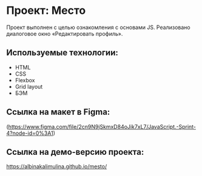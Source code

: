# Проект: Место

Проект выполнен с целью ознакомления с основами JS. Реализовано диалоговое окно «Редактировать профиль».

## Используемые технологии: 

- HTML
- CSS
- Flexbox
- Grid layout
- БЭМ

## Ссылка на макет в Figma: 

(https://www.figma.com/file/2cn9N9jSkmxD84oJik7xL7/JavaScript.-Sprint-4?node-id=0%3A1)

## Ссылка на демо-версию проекта:
https://albinakalimulina.github.io/mesto/